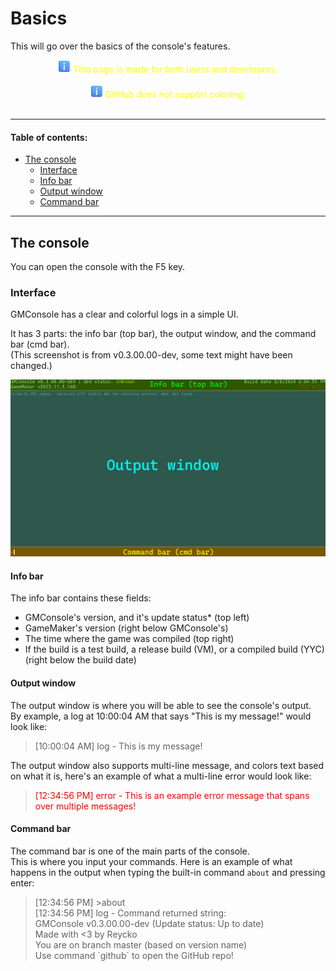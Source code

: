 # Basics
This will go over the basics of the console's features.  
<center><span style="color:yellow;"><img src="./img/emoji/information.png" alt="[Information]" width=20px/> This page is made for both users and developers.</span></center><br>
<center><span style="color:yellow;"><img src="./img/emoji/information.png" alt="[Information]" width=20px/> GitHub does not support coloring.</span></center><br>

---
#### Table of contents:
- [The console](#the-console)  
  - [Interface](#interface)  
  - [Info bar](#interface-info-bar)  
  - [Output window](#interface-output-window)  
  - [Command bar](#interface-cmd-bar)  

---
## <a name="the-console">The console</a>
You can open the console with the F5 key.

### <a name="interface">Interface</a>

GMConsole has a clear and colorful logs in a simple UI.

It has 3 parts: the info bar (top bar), the output window, and the command bar (cmd bar).  
(This screenshot is from v0.3.00.00-dev, some text might have been changed.)
<!-- Fun fact: I had to redo this 3 times because I kept on changing strings for 0.3.00.00 (as it's the first public release) --->
![The 3 parts of GMConsole](./img/console-parts.png)

#### <a name="interface-info-bar">Info bar</a>
The info bar contains these fields:
- GMConsole's version, and it's update status* (top left)
- GameMaker's version (right below GMConsole's)
- The time where the game was compiled (top right)
- If the build is a test build, a release build (VM), or a compiled build (YYC) (right below the build date)

#### <a name="interface-output-window">Output window</a>
The output window is where you will be able to see the console's output.  
By example, a log at 10:00:04 AM that says "This is my message!" would look like:  

> \[10:00:04 AM\] log - This is my message!

The output window also supports multi-line message, and colors text based on what it is, here's an example of what a multi-line error would look like:  

> <span style="color:red">\[12:34:56 PM\] error - This is an example error message
that spans over multiple messages!</span>

#### <a name="interface-cmd-bar">Command bar</a>
The command bar is one of the main parts of the console.  
This is where you input your commands. Here is an example of what happens in the output when typing the built-in command `about` and pressing enter:  
> \[12:34:56 PM\] >about  
> \[12:34:56 PM\] log - Command returned string:  
> GMConsole v0.3.00.00-dev (Update status: Up to date)  
> Made with \<3 by Reycko  
> You are on branch master (based on version name)  
> Use command \`github\` to open the GitHub repo!  
